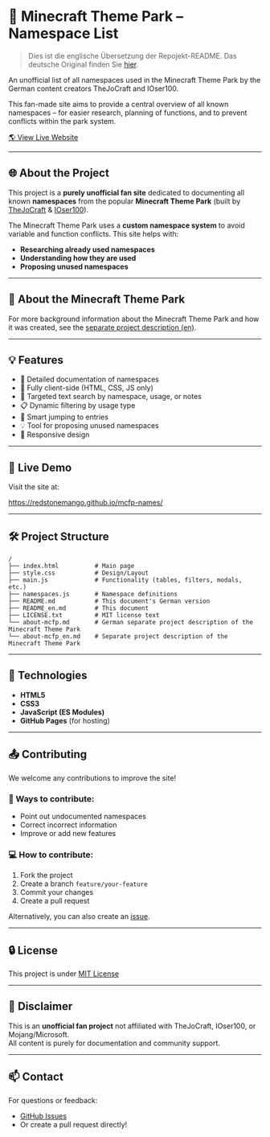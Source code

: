 # 🎢 Minecraft Theme Park – Namespace List

> Dies ist die englische Übersetzung der Repojekt-README. Das deutsche Original finden Sie [hier](./README.md).

An unofficial list of all namespaces used in the Minecraft Theme Park by the German content creators TheJoCraft and IOser100.

This fan-made site aims to provide a central overview of all known namespaces – for easier research, planning of functions, and to prevent conflicts within the park system.

[🌎 View Live Website](https://redstonemango.github.io/mcfp-names)

---

## 🌐 About the Project

This project is a **purely unofficial fan site** dedicated to documenting all known **namespaces** from the popular **Minecraft Theme Park** (built by [TheJoCraft](https://www.youtube.com/@TheJoCraft) & [IOser100](https://www.youtube.com/@IOser100)).

The Minecraft Theme Park uses a **custom namespace system** to avoid variable and function conflicts. This site helps with:

- **Researching already used namespaces**
- **Understanding how they are used**
- **Proposing unused namespaces**

---

## 🎢 About the Minecraft Theme Park

For more background information about the Minecraft Theme Park and how it was created, see the [separate project description (en)](./about-mcfp_en.md).

---

## 💡 Features

- 📖 Detailed documentation of namespaces  
- 🎯 Fully client-side (HTML, CSS, JS only)  
- 🔎 Targeted text search by namespace, usage, or notes  
- 📋 Dynamic filtering by usage type  
- 🧠 Smart jumping to entries  
- 💡 Tool for proposing unused namespaces  
- 📱 Responsive design  

---

## 🚀 Live Demo

Visit the site at:

https://redstonemango.github.io/mcfp-names/

---

## 🛠️ Project Structure

```plaintext
/
├── index.html          # Main page
├── style.css           # Design/Layout
├── main.js             # Functionality (tables, filters, modals, etc.)
├── namespaces.js       # Namespace definitions
├── README.md           # This document's German version
├── README_en.md        # This document
├── LICENSE.txt         # MIT license text
└── about-mcfp.md       # German separate project description of the Minecraft Theme Park
└── about-mcfp_en.md    # Separate project description of the Minecraft Theme Park
```

---

## 🧩 Technologies

- **HTML5**
- **CSS3**
- **JavaScript (ES Modules)**
- **GitHub Pages** (for hosting)

---

## 📤 Contributing

We welcome any contributions to improve the site!

### 🔧 Ways to contribute:

- Point out undocumented namespaces  
- Correct incorrect information  
- Improve or add new features  

### 💻 How to contribute:

1. Fork the project  
2. Create a branch `feature/your-feature`  
3. Commit your changes  
4. Create a pull request  

Alternatively, you can also create an [issue](https://github.com/RedStoneMango/mcfp-names/issues).

---

## 🔒 License

This project is under [MIT License](LICENSE.txt)

---

## 🧾 Disclaimer

This is an **unofficial fan project** not affiliated with TheJoCraft, IOser100, or Mojang/Microsoft.  
All content is purely for documentation and community support.

---

## 📫 Contact

For questions or feedback:

- [GitHub Issues](https://github.com/RedStoneMango/mcfp-names/issues)  
- Or create a pull request directly!
